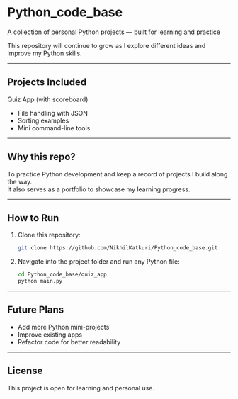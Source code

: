 # Python_code_base

A collection of personal Python projects — built for learning and practice

This repository will continue to grow as I explore different ideas and improve my Python skills.

---

## Projects Included 
Quiz App (with scoreboard)
  - File handling with JSON
  - Sorting examples
  - Mini command-line tools 

---

## Why this repo?

To practice Python development and keep a record of projects I build along the way.  
It also serves as a portfolio to showcase my learning progress.

---

## How to Run

1. Clone this repository:
    ```bash
    git clone https://github.com/NikhilKatkuri/Python_code_base.git
    ```

2. Navigate into the project folder and run any Python file:
    ```bash
    cd Python_code_base/quiz_app
    python main.py
    ```

---

## Future Plans

- Add more Python mini-projects
- Improve existing apps
- Refactor code for better readability

---

## License

This project is open for learning and personal use.
